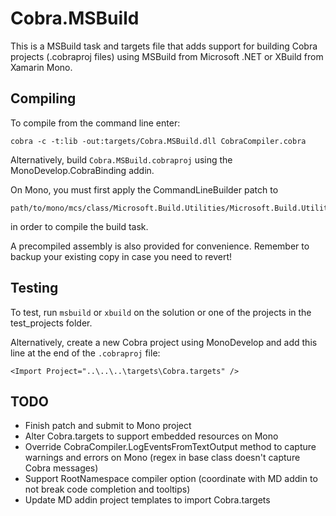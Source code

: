 Cobra.MSBuild
===========
This is a MSBuild task and targets file that adds support for building Cobra
projects (.cobraproj files) using MSBuild from Microsoft .NET or XBuild from
Xamarin Mono.

Compiling
---------------
To compile from the command line enter:

    cobra -c -t:lib -out:targets/Cobra.MSBuild.dll CobraCompiler.cobra

Alternatively, build ```Cobra.MSBuild.cobraproj``` using the
MonoDevelop.CobraBinding addin.

On Mono, you must first apply the CommandLineBuilder patch to

    path/to/mono/mcs/class/Microsoft.Build.Utilities/Microsoft.Build.Utilities/CommandLineBuilder.cs

in order to compile the build task.

A precompiled assembly is also provided for convenience.  Remember to backup
your existing copy in case you need to revert!

Testing
----------
To test, run ```msbuild``` or ```xbuild``` on the solution or one of the
projects in the test_projects folder.

Alternatively, create a new Cobra project using MonoDevelop and add this
line at the end of the ```.cobraproj``` file:

    <Import Project="..\..\..\targets\Cobra.targets" />

TODO
---------
  - Finish patch and submit to Mono project
  - Alter Cobra.targets to support embedded resources on Mono
  - Override CobraCompiler.LogEventsFromTextOutput method to capture warnings and errors on Mono (regex in base class doesn't capture Cobra messages)
  - Support RootNamespace compiler option (coordinate with MD addin to not break code completion and tooltips)
  - Update MD addin project templates to import Cobra.targets

